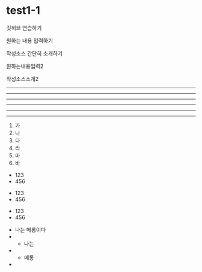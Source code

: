 # test1-1

깃허브 연습하기

원하는 내용 입력하기

작성소스 간단히 소개하기

원하는내용입력2

작성소스소개2

---

---------

- - -

***

***********

* * *

1. 가
2. 나
4. 다
3. 라
5. 마
8. 바

- 123
- 456

+ 123
+ 456

* 123
* 456

- 나는 메롱이다
-   - 나는
-   - 메롱
-   
